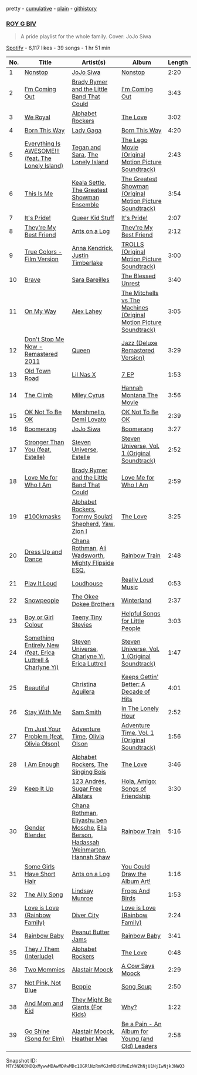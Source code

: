 pretty - [cumulative](/playlists/cumulative/37i9dQZF1DX6PiP84oEbKp.md) - [plain](/playlists/plain/37i9dQZF1DX6PiP84oEbKp) - [githistory](https://github.githistory.xyz/mackorone/spotify-playlist-archive/blob/main/playlists/plain/37i9dQZF1DX6PiP84oEbKp)

### [ROY G BIV](https://open.spotify.com/playlist/37i9dQZF1DX6PiP84oEbKp)

> A pride playlist for the whole family\. Cover: JoJo Siwa

[Spotify](https://open.spotify.com/user/spotify) - 6,117 likes - 39 songs - 1 hr 51 min

| No. | Title | Artist(s) | Album | Length |
|---|---|---|---|---|
| 1 | [Nonstop](https://open.spotify.com/track/7M0S9UOrhrWM0Ce7Tkl8QT) | [JoJo Siwa](https://open.spotify.com/artist/3Iq6waFNaQnjLjEjp2l3nc) | [Nonstop](https://open.spotify.com/album/6b9STxR1fsmemwH0C2DlIH) | 2:20 |
| 2 | [I'm Coming Out](https://open.spotify.com/track/1y64vN0BUPtCYsl64QlfGS) | [Brady Rymer and the Little Band That Could](https://open.spotify.com/artist/2q0R0ObitsBJIp1sMtfHz6) | [I'm Coming Out](https://open.spotify.com/album/5gR7VjAFxTNKonQJINiH7J) | 3:43 |
| 3 | [We Royal](https://open.spotify.com/track/5NBea5qyOZ6MzUdmIZS9NK) | [Alphabet Rockers](https://open.spotify.com/artist/1drbmqQDCYQ7pPtGYj5Y04) | [The Love](https://open.spotify.com/album/1KXBAJuLCtlby4JpDcvcTt) | 3:02 |
| 4 | [Born This Way](https://open.spotify.com/track/6aDi4gOE2Cfc6ecynvP81R) | [Lady Gaga](https://open.spotify.com/artist/1HY2Jd0NmPuamShAr6KMms) | [Born This Way](https://open.spotify.com/album/2KkMVsxymoNR7hRmBcMttd) | 4:20 |
| 5 | [Everything Is AWESOME!!! \(feat\. The Lonely Island\)](https://open.spotify.com/track/58vnVBWfKWIjSVvKTZJly2) | [Tegan and Sara](https://open.spotify.com/artist/5e1BZulIiYWPRm8yogwUYH), [The Lonely Island](https://open.spotify.com/artist/1f5GqyOPo0CkotzzRwviBu) | [The Lego Movie \(Original Motion Picture Soundtrack\)](https://open.spotify.com/album/0GFqFY8fZonWLoX6O6tPNX) | 2:43 |
| 6 | [This Is Me](https://open.spotify.com/track/45aBsnKRWUzhwbcqOJLwfe) | [Keala Settle](https://open.spotify.com/artist/7HV2RI2qNug4EcQqLbCAKS), [The Greatest Showman Ensemble](https://open.spotify.com/artist/63nv0hWWDob56Rk8GlNpN8) | [The Greatest Showman \(Original Motion Picture Soundtrack\)](https://open.spotify.com/album/7ayBZIe1FHkNv0T5xFCX6F) | 3:54 |
| 7 | [It's Pride!](https://open.spotify.com/track/7DW2i7YOFfqzd6EjygeAiu) | [Queer Kid Stuff](https://open.spotify.com/artist/5jQABjKVIKP4Aq0jsEyvC1) | [It's Pride!](https://open.spotify.com/album/5JniKxGp0V6VXmYIRzro2V) | 2:07 |
| 8 | [They're My Best Friend](https://open.spotify.com/track/76e4Y6ZjidFjQxqGHbwBgY) | [Ants on a Log](https://open.spotify.com/artist/6FhfWrn7f8y6OI8JZV2P3g) | [They're My Best Friend](https://open.spotify.com/album/77NL4EMlY4zMUn3OnhmmLL) | 2:12 |
| 9 | [True Colors \- Film Version](https://open.spotify.com/track/1JY9hsqLWZ3JB3K39Ve1xF) | [Anna Kendrick](https://open.spotify.com/artist/6xfqnpe2HnLVUaYXs2F8YS), [Justin Timberlake](https://open.spotify.com/artist/31TPClRtHm23RisEBtV3X7) | [TROLLS \(Original Motion Picture Soundtrack\)](https://open.spotify.com/album/65ayND23IInUPHJKsaAqe7) | 3:00 |
| 10 | [Brave](https://open.spotify.com/track/6Uy6K3KdmUdAfelUp0SeXn) | [Sara Bareilles](https://open.spotify.com/artist/2Sqr0DXoaYABbjBo9HaMkM) | [The Blessed Unrest](https://open.spotify.com/album/7lpbyGc4fHsQkBTsfWVBhp) | 3:40 |
| 11 | [On My Way](https://open.spotify.com/track/7e6FePRWR5WXUxjf5SaKGi) | [Alex Lahey](https://open.spotify.com/artist/5kdYrM3h2sB1Eid5tDf6Hk) | [The Mitchells vs The Machines \(Original Motion Picture Soundtrack\)](https://open.spotify.com/album/2gGPKURfX0FxDL0tgJsas1) | 3:05 |
| 12 | [Don't Stop Me Now \- Remastered 2011](https://open.spotify.com/track/7hQJA50XrCWABAu5v6QZ4i) | [Queen](https://open.spotify.com/artist/1dfeR4HaWDbWqFHLkxsg1d) | [Jazz \(Deluxe Remastered Version\)](https://open.spotify.com/album/21HMAUrbbYSj9NiPPlGumy) | 3:29 |
| 13 | [Old Town Road](https://open.spotify.com/track/0F7FA14euOIX8KcbEturGH) | [Lil Nas X](https://open.spotify.com/artist/7jVv8c5Fj3E9VhNjxT4snq) | [7 EP](https://open.spotify.com/album/4IRiXE5NROxknUSAUSjMoO) | 1:53 |
| 14 | [The Climb](https://open.spotify.com/track/0V8FYVlBFuXXTIvRnMbZyS) | [Miley Cyrus](https://open.spotify.com/artist/5YGY8feqx7naU7z4HrwZM6) | [Hannah Montana The Movie](https://open.spotify.com/album/1fc8tPf36cZhNYpNFrWh7o) | 3:56 |
| 15 | [OK Not To Be OK](https://open.spotify.com/track/0zzVTGyRrWpQu8Fr28NRAv) | [Marshmello](https://open.spotify.com/artist/64KEffDW9EtZ1y2vBYgq8T), [Demi Lovato](https://open.spotify.com/artist/6S2OmqARrzebs0tKUEyXyp) | [OK Not To Be OK](https://open.spotify.com/album/3wCtCJ8O6SlGBWYfzAlsb2) | 2:39 |
| 16 | [Boomerang](https://open.spotify.com/track/79l5JbcB7MVcjmYlvgq9KQ) | [JoJo Siwa](https://open.spotify.com/artist/3Iq6waFNaQnjLjEjp2l3nc) | [Boomerang](https://open.spotify.com/album/4XjsEEC0egjD59vuN93ep5) | 3:27 |
| 17 | [Stronger Than You \(feat\. Estelle\)](https://open.spotify.com/track/4qmT806nB5E33pZSYYqWcU) | [Steven Universe](https://open.spotify.com/artist/4rF7c8zpCKzuSXohs2HIpA), [Estelle](https://open.spotify.com/artist/5T0MSzX9RC5NA6gAI6irSn) | [Steven Universe, Vol\. 1 \(Original Soundtrack\)](https://open.spotify.com/album/5MAx9iJP58ErRpSUdrV1Uk) | 2:52 |
| 18 | [Love Me for Who I Am](https://open.spotify.com/track/6qaFqV4xpkAT7PuKq1yqqB) | [Brady Rymer and the Little Band That Could](https://open.spotify.com/artist/2q0R0ObitsBJIp1sMtfHz6) | [Love Me for Who I Am](https://open.spotify.com/album/5Xo9zh9RWeBkQFqLFSaL9r) | 2:59 |
| 19 | [\#100kmasks](https://open.spotify.com/track/1TTTr0h2sj2HlV6eHCap2F) | [Alphabet Rockers](https://open.spotify.com/artist/1drbmqQDCYQ7pPtGYj5Y04), [Tommy Soulati Shepherd](https://open.spotify.com/artist/014sxnbcP5ilDvC2oIQAeZ), [Yaw](https://open.spotify.com/artist/7LRoJKV4UNpWsTiU3HsF2r), [Zion I](https://open.spotify.com/artist/3LLs28LJVlXAjWc8UDkcQZ) | [The Love](https://open.spotify.com/album/1KXBAJuLCtlby4JpDcvcTt) | 3:25 |
| 20 | [Dress Up and Dance](https://open.spotify.com/track/5hQsvs1r8HB3KddDDQaxxK) | [Chana Rothman](https://open.spotify.com/artist/5rhw2nhZysMtE7HUdoa0aR), [Ali Wadsworth](https://open.spotify.com/artist/4rynw6dg0dqNjziumo2xID), [Mighty Flipside ESQ.](https://open.spotify.com/artist/22aS2NiRp3lfel7ZSs0H9s) | [Rainbow Train](https://open.spotify.com/album/7zUf2MFerkp7fLElIbI9nk) | 2:48 |
| 21 | [Play It Loud](https://open.spotify.com/track/4HHvuJOM3WCIjbL7OUoC6k) | [Loudhouse](https://open.spotify.com/artist/4opU6MEEnDF28zEMpqsFRc) | [Really Loud Music](https://open.spotify.com/album/1b3ATMxviDaiYfqJnosJn4) | 0:53 |
| 22 | [Snowpeople](https://open.spotify.com/track/1qFWXT8iWQIuDOAUXoqZV4) | [The Okee Dokee Brothers](https://open.spotify.com/artist/2RmT9R0322WMFN5x3OHMQe) | [Winterland](https://open.spotify.com/album/4T6NbIjlMpe8Rpc5Lx8DKt) | 2:37 |
| 23 | [Boy or Girl Colour](https://open.spotify.com/track/4t0917UONxsUhyiQvjIeEE) | [Teeny Tiny Stevies](https://open.spotify.com/artist/6hhqb0X8Jas5jt96Okhjov) | [Helpful Songs for Little People](https://open.spotify.com/album/7jOW68jFVaqKI68MI0esza) | 3:03 |
| 24 | [Something Entirely New \(feat\. Erica Luttrell & Charlyne Yi\)](https://open.spotify.com/track/0Mg0iwFNJX5GLkArZfIX9s) | [Steven Universe](https://open.spotify.com/artist/4rF7c8zpCKzuSXohs2HIpA), [Charlyne Yi](https://open.spotify.com/artist/4g7sAbyq2q5Eou0inGABvw), [Erica Luttrell](https://open.spotify.com/artist/1HRq8YjrdR6yJfQu5DEGjD) | [Steven Universe, Vol\. 1 \(Original Soundtrack\)](https://open.spotify.com/album/5MAx9iJP58ErRpSUdrV1Uk) | 1:47 |
| 25 | [Beautiful](https://open.spotify.com/track/40fvlRGSBSEYWTgCpRyVqf) | [Christina Aguilera](https://open.spotify.com/artist/1l7ZsJRRS8wlW3WfJfPfNS) | [Keeps Gettin' Better: A Decade of Hits](https://open.spotify.com/album/2019iQx5MmA6byqYqdK7zS) | 4:01 |
| 26 | [Stay With Me](https://open.spotify.com/track/5Nm9ERjJZ5oyfXZTECKmRt) | [Sam Smith](https://open.spotify.com/artist/2wY79sveU1sp5g7SokKOiI) | [In The Lonely Hour](https://open.spotify.com/album/08jWgM4vSkTose4blKBWov) | 2:52 |
| 27 | [I'm Just Your Problem \(feat\. Olivia Olson\)](https://open.spotify.com/track/2vJXkBYTfhmszE7ggfDc9E) | [Adventure Time](https://open.spotify.com/artist/3Op7D6tFVJCOHW6EAV0ck1), [Olivia Olson](https://open.spotify.com/artist/6md7K2UM0UBU0fzI5erQCb) | [Adventure Time, Vol\. 1 \(Original Soundtrack\)](https://open.spotify.com/album/65tIpVeX7kDv9ZCyZDV90e) | 1:56 |
| 28 | [I Am Enough](https://open.spotify.com/track/58H6FaeUnqdSFAWjdbm21O) | [Alphabet Rockers](https://open.spotify.com/artist/1drbmqQDCYQ7pPtGYj5Y04), [The Singing Bois](https://open.spotify.com/artist/6HPtUoIvyOH0ph6NlaRcDD) | [The Love](https://open.spotify.com/album/1KXBAJuLCtlby4JpDcvcTt) | 3:46 |
| 29 | [Keep It Up](https://open.spotify.com/track/2a4OFdKFvRGVcbdsDnYmj6) | [123 Andrés](https://open.spotify.com/artist/1KrkVZFQx2EadAriogq5T9), [Sugar Free Allstars](https://open.spotify.com/artist/7BSCguaUAUrg4jftlh6RoQ) | [Hola, Amigo: Songs of Friendship](https://open.spotify.com/album/0V5TLnYXWxNFZ0Bmy5bOza) | 3:30 |
| 30 | [Gender Blender](https://open.spotify.com/track/1DRMjuHzCl9NOG2ItmLz45) | [Chana Rothman](https://open.spotify.com/artist/5rhw2nhZysMtE7HUdoa0aR), [Eliyashu ben Mosche](https://open.spotify.com/artist/1IcKy0f0cRqptDGnxBmBbE), [Ella Berson](https://open.spotify.com/artist/2GTfNYCIhOcgA3mbwLEYhC), [Hadassah Weinmarten](https://open.spotify.com/artist/2ApuGy1WgwNiirlBGUKLw4), [Hannah Shaw](https://open.spotify.com/artist/5zw3xZrA4Q5NjM0AwYOBW1) | [Rainbow Train](https://open.spotify.com/album/7zUf2MFerkp7fLElIbI9nk) | 5:16 |
| 31 | [Some Girls Have Short Hair](https://open.spotify.com/track/0uaEO7D5FuGAOj8GeWGLFp) | [Ants on a Log](https://open.spotify.com/artist/6FhfWrn7f8y6OI8JZV2P3g) | [You Could Draw the Album Art!](https://open.spotify.com/album/6JCPj80o5nfJcHvn4wdvyw) | 1:16 |
| 32 | [The Ally Song](https://open.spotify.com/track/6ZvGKwMWeLsIXORjyd4oTy) | [Lindsay Munroe](https://open.spotify.com/artist/1FVbng9WjrAw3kLWaLLFhM) | [Frogs And Birds](https://open.spotify.com/album/1YUT7gYPCXKS5RWsII7X4o) | 1:53 |
| 33 | [Love is Love \(Rainbow Family\)](https://open.spotify.com/track/7cdbC2vaPV8zNuxcY1pTPj) | [Diver City](https://open.spotify.com/artist/7tlC25wkoaK9cCpTF6Ex8k) | [Love is Love \(Rainbow Family\)](https://open.spotify.com/album/5iFErWG7QTWmwqtzoeW54H) | 2:24 |
| 34 | [Rainbow Baby](https://open.spotify.com/track/58Fl2TnFkVvrOGT6Tf70TV) | [Peanut Butter Jams](https://open.spotify.com/artist/2kvrXvmS6qLg14n8Z9WZZq) | [Rainbow Baby](https://open.spotify.com/album/59ezSZpBp2d6BJv9mjBdMo) | 3:41 |
| 35 | [They / Them \(Interlude\)](https://open.spotify.com/track/0ponkOOTgPrAuzycLyCYO7) | [Alphabet Rockers](https://open.spotify.com/artist/1drbmqQDCYQ7pPtGYj5Y04) | [The Love](https://open.spotify.com/album/1KXBAJuLCtlby4JpDcvcTt) | 0:48 |
| 36 | [Two Mommies](https://open.spotify.com/track/5lPbdlNyrYHlkncyBMHogk) | [Alastair Moock](https://open.spotify.com/artist/5NwLASbIjDj6FUgaEa1NMz) | [A Cow Says Moock](https://open.spotify.com/album/2dRPrKVUY7VXlrazYNw0YZ) | 2:29 |
| 37 | [Not Pink, Not Blue](https://open.spotify.com/track/6hHNC2RKZrK5ZiMMu3ZkW4) | [Beppie](https://open.spotify.com/artist/3qqbOzcv92blBFWevIAJMw) | [Song Soup](https://open.spotify.com/album/1289GHMdmnbf9Hhanf51Tw) | 2:50 |
| 38 | [And Mom and Kid](https://open.spotify.com/track/4WImM9b0Fk1SMhwyeRtKh7) | [They Might Be Giants \(For Kids\)](https://open.spotify.com/artist/18ZrIxk5cW5C0MEeTeQx7O) | [Why?](https://open.spotify.com/album/0aVBughGBxf0tHkUXg0cwK) | 1:22 |
| 39 | [Go Shine \(Song for Elm\)](https://open.spotify.com/track/4gZcqkqfdKDA6UBn93B7bk) | [Alastair Moock](https://open.spotify.com/artist/5NwLASbIjDj6FUgaEa1NMz), [Heather Mae](https://open.spotify.com/artist/3wdm6k2HSsI6uWkYPuKj7V) | [Be a Pain \- An Album for Young \(and Old\) Leaders](https://open.spotify.com/album/5nDOikFiHs1P1jJUv5YgTk) | 2:58 |

Snapshot ID: `MTY3NDU3NDQxMywwMDAwMDAwMDc1OGRlNzRmMGJmMDdlMmEzNWZhNjU1NjIwNjk3NWQ3`
